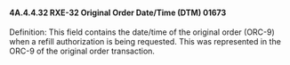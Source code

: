 #### 4A.4.4.32 RXE-32 Original Order Date/Time (DTM) 01673

Definition: This field contains the date/time of the original order (ORC-9) when a refill authorization is being requested. This was represented in the ORC-9 of the original order transaction.

